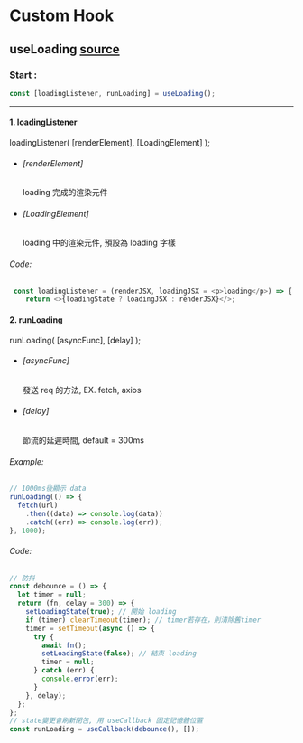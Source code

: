 # Custom Hook

## useLoading [source](https://github.com/Holin5566/sweeten/blob/master/src/utils/hooks.js "Source")

### Start :

```javascript
const [loadingListener, runLoading] = useLoading();
```

---

#### 1. loadingListener

loadingListener( [renderElement], [LoadingElement] );

- ###### [renderElement]
  loading 完成的渲染元件
- ###### [LoadingElement]
  loading 中的渲染元件, 預設為 loading 字樣

###### Code:

```javascript
 const loadingListener = (renderJSX, loadingJSX = <p>loading</p>) => {
    return <>{loadingState ? loadingJSX : renderJSX}</>;
```

#### 2. runLoading

runLoading( [asyncFunc], [delay] );

- ###### [asyncFunc]
  發送 req 的方法, EX. fetch, axios
- ###### [delay]
  節流的延遲時間, default = 300ms

###### Example:

```javascript
// 1000ms後顯示 data
runLoading(() => {
  fetch(url)
    .then((data) => console.log(data))
    .catch((err) => console.log(err));
}, 1000);
```

###### Code:

```javascript
// 防抖
const debounce = () => {
  let timer = null;
  return (fn, delay = 300) => {
    setLoadingState(true); // 開始 loading
    if (timer) clearTimeout(timer); // timer若存在，則清除舊timer
    timer = setTimeout(async () => {
      try {
        await fn();
        setLoadingState(false); // 結束 loading
        timer = null;
      } catch (err) {
        console.error(err);
      }
    }, delay);
  };
};
// state變更會刷新閉包, 用 useCallback 固定記憶體位置
const runLoading = useCallback(debounce(), []);
```
